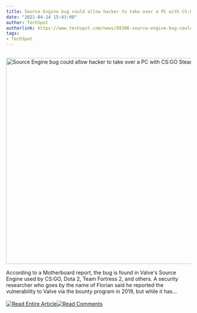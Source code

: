 ```yaml
---
title: Source Engine bug could allow hacker to take over a PC with CS:GO Steam invite
date: "2021-04-14 15:43:00"
author: TechSpot
authorlink: https://www.techspot.com/news/89306-source-engine-bug-could-allow-hacker-take-over.html
tags:
- TechSpot
---
```

<a href="https://www.techspot.com/news/89306-source-engine-bug-could-allow-hacker-take-over.html" target="_blank"><img src="https://static.techspot.com/images2/news/ts3_thumbs/2020/05/2020-05-04-ts3_thumbs-cce.jpg" width="800" height="560" style="padding: 15px 0" title="Source Engine bug could allow hacker to take over a PC with CS:GO Steam invite" /></a><br />According to a Motherboard report, the bug is found in Valve's Source Engine used by CS:GO, Dota 2, Team Fortress 2, and others. A security researcher who goes by the name of Florian said he reported the vulnerability to Valve via the bounty program in 2019, but while it has...<br /><br /><a href="https://www.techspot.com/news/89306-source-engine-bug-could-allow-hacker-take-over.html"><img src="https://static.techspot.com/images/rss/rss_buttons_01.png" border="0" alt="Read Entire Article" /></a><a href="https://www.techspot.com/news/89306-source-engine-bug-could-allow-hacker-take-over.html#comments"><img src="https://static.techspot.com/images/rss/rss_buttons_02.png" border="0" alt="Read Comments" /></a><br /><br />